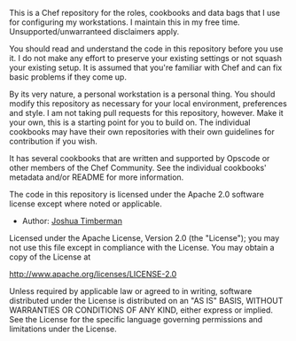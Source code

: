 This is a Chef repository for the roles, cookbooks and data bags that
I use for configuring my workstations. I maintain this in my free
time. Unsupported/unwarranteed disclaimers apply.

You should read and understand the code in this repository before you
use it. I do not make any effort to preserve your existing settings
or not squash your existing setup. It is assumed that you're familiar
with Chef and can fix basic problems if they come up.

By its very nature, a personal workstation is a personal thing. You
should modify this repository as necessary for your local environment,
preferences and style. I am not taking pull requests for this
repository, however. Make it your own, this is a starting point for
you to build on. The individual cookbooks may have their own
repositories with their own guidelines for contribution if you wish.

It has several cookbooks that are written and supported by Opscode or
other members of the Chef Community. See the individual cookbooks'
metadata and/or README for more information.

The code in this repository is licensed under the Apache 2.0 software
license except where noted or applicable.

- Author: [Joshua Timberman](mailto:opensource@housepub.org)

Licensed under the Apache License, Version 2.0 (the "License");
you may not use this file except in compliance with the License.
You may obtain a copy of the License at

   http://www.apache.org/licenses/LICENSE-2.0

Unless required by applicable law or agreed to in writing, software
distributed under the License is distributed on an "AS IS" BASIS,
WITHOUT WARRANTIES OR CONDITIONS OF ANY KIND, either express or implied.
See the License for the specific language governing permissions and
limitations under the License.
